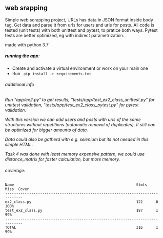 ## web srapping
Simple web scrapping project, URLs has data in JSON format inside body tag. Get data and parse it from urls for users and urls for posts.
All code is tested (unit tests) with both unittest and pytest, to pratice both ways. Pytest tests are better optimized, eg with indirect parametrization.


made with python 3.7 

##### running the app:
* Create and activate a virtual environment or work on your main one
* Run ``` pip install -r requirements.txt```


###### additional info
*Run "app/ex2.py" to get results, "tests/app/test_ex2_class_unittest.py" for unittest validation, "tests/app/test_ex2_class_pytest.py" for pytest validation.*

*With this version we can add users and posts with urls of the same structures without repetitions (automatic removal of duplicates). It still can be optimized for bigger amounts of data.*

*Data could also be gatherd with e.g. selenium but its not needed in this simple HTML.*

*Task 4 was done with least memory expensive pattern, we could use distance_matrix for faster calculation, but more memory.*

###### coverage:

```
Name                                                        Stmts   Miss  Cover
------------------------------------------------------------------------------
ex2_class.py                                                122      0   100%
test_ex2_class.py                                           187      1    99%
------------------------------------------------------------------------------
TOTAL                                                       316      1    99%
```